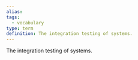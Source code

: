 ```yaml
---
alias: 
tags:
  - vocabulary
type: term
definition: The integration testing of systems.
---
```


The integration testing of systems.
